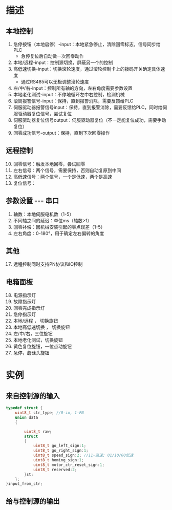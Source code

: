 # 描述
## 本地控制
1. 急停按钮（本地启停）-input：本地紧急停止，清除回零标志，信号同步给PLC
	- 急停复位后自动做一次回零动作
2. 本地/远程-input：控制源切换，屏蔽另一个的控制
3. 高低速切换-input：切换滚轮速度，通过滚轮控制卡上的拨码开关确定具体速度
	- 通过RS485可以无极调整滚轮速度
4. 左/中/右-input：控制所有轴的方向，左右角度需要参数设置
5. 本地老化测试-input：不停地循环左中右控制，检测机械
6. 滚筒报警信号-input：保持，直到报警消除，需要反馈给PLC
7. 伺服驱动器报警信号input：保持，直到报警消除，需要反馈给PLC，同时给伺服驱动器复位信号，尝试复位
8. 伺服驱动器复位信号output：伺服驱动器复位（不一定能复位成功，需要手动复位）
9. 回零成功信号-output：保持，直到下次回零操作

## 远程控制
10. 回零信号：触发本地回零，尝试回零
11. 左右信号：两个信号，需要保持，否则自动复原到中间
12. 高低速信号：两个信号，一个是低速，两个是高速
13. 复位信号：
## 参数设置 --- 串口
1. 轴数：本地伺服电机数（1-5）
2. 不同轴之间的延迟：单位ms（轴数>1）
3. 回零补偿：因机械安装引起的零点误差（1-5）
4. 左右角度：0-180°，用于确定左右偏转的角度

## 其他
17. 远程控制同时支持PN协议和IO控制

## 电箱面板
18. 电源指示灯
19. 故障指示灯
20. 回零完成指示灯
21. 急停指示灯
22. 本地/远程 ， 切换旋钮
23. 本地高低速切换 ， 切换旋钮
24. 左/中/右，三位旋钮
25. 本地老化测试，切换旋钮
26. 黄色复位旋钮，一位点动旋钮
27. 急停，蘑菇头旋钮

# 实例
## 来自控制源的输入
```c
typedef struct {
    uint8_t ctr_type; //0-io, 1-PN
    union data
    {

        uint8_t raw;
        struct
        {
            uint8_t go_left_sign:1;
            uint8_t go_right_sign:1;
            uint8_t speed_sign:2; //11-高速; 01/10/00低速
            uint8_t homing_sign:1;
            uint8_t motor_ctr_reset_sign:1;
            uint8_t reserved:2;
        }st;
    };
}input_from_ctr;
```
## 给与控制源的输出
```c

```